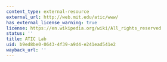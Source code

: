 ```yaml
---
content_type: external-resource
external_url: http://web.mit.edu/atic/www/
has_external_license_warning: true
license: https://en.wikipedia.org/wiki/All_rights_reserved
status: ''
title: ATIC Lab
uid: b9ed8be0-0643-4f39-a9d4-e241ead541e2
wayback_url: ''
---
```

